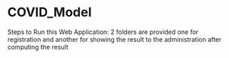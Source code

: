 # COVID_Model
Steps to Run this Web Application:
2 folders are provided one for registration and another for showing the result to the administration after computing the result
  
